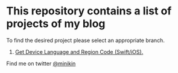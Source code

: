 # This repository contains a list of projects of my blog

To find the desired project please select an appropriate branch.

1. [Get Device Language and Region Code (Swift/iOS).](https://github.com/minikin/blog/blob/develop/posts/GetDeviceLanguageAndRegionCode.md)

Find me on twitter [@minikin](https://twitter.com/minikin)
